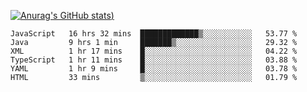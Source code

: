 [![Anurag's GitHub stats](https://github-readme-stats.vercel.app/api?username=Old-Camel&show_icons=true&theme=dark))](https://github.com/anuraghazra/github-readme-stats)
<!--START_SECTION:waka-->

```text
JavaScript   16 hrs 32 mins  █████████████▒░░░░░░░░░░░   53.77 %
Java         9 hrs 1 min     ███████▒░░░░░░░░░░░░░░░░░   29.32 %
XML          1 hr 17 mins    █░░░░░░░░░░░░░░░░░░░░░░░░   04.22 %
TypeScript   1 hr 11 mins    █░░░░░░░░░░░░░░░░░░░░░░░░   03.88 %
YAML         1 hr 9 mins     █░░░░░░░░░░░░░░░░░░░░░░░░   03.78 %
HTML         33 mins         ▒░░░░░░░░░░░░░░░░░░░░░░░░   01.79 %
```

<!--END_SECTION:waka-->

